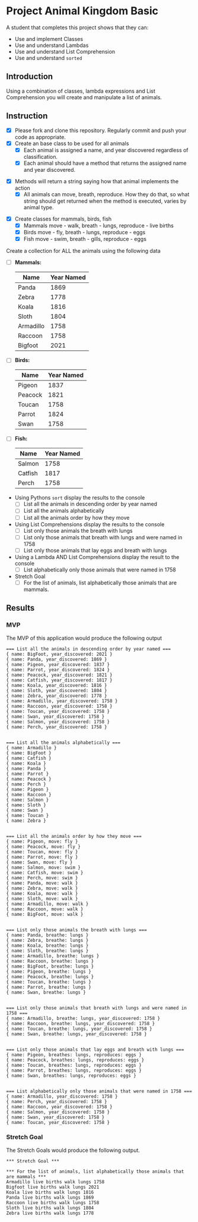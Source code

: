 # Project Animal Kingdom Basic

A student that completes this project shows that they can:

* Use and implement Classes
* Use and understand Lambdas
* Use and understand List Comprehension
* Use and understand `sorted`
## Introduction

Using a combination of classes, lambda expressions and List Comprehension you will create and manipulate a list of animals.

## Instruction

* [x] Please fork and clone this repository. Regularly commit and push your code as appropriate.
* [x] Create an base class to be used for all animals
  * [x] Each animal is assigned a name, and year discovered regardless of classification.
  * [x] Each animal should have a method that returns the assigned name and year discovered.

- [x] Methods will return a string saying how that animal implements the action
  - [x] All animals can move, breath, reproduce. How they do that, so what string should get returned when the method is executed, varies by animal type.

* [x] Create classes for mammals, birds, fish
  * [x] Mammals move - walk, breath - lungs, reproduce - live births
  * [x] Birds move - fly, breath - lungs, reproduce - eggs
  * [x] Fish move - swim, breath - gills, reproduce - eggs

Create a collection for ALL the animals using the following data

* [ ] **Mammals:**

    | Name      | Year Named |
    |-----------|-------|
    | Panda     | 1869  |
    | Zebra     | 1778  |
    | Koala     | 1816  |
    | Sloth     | 1804  |
    | Armadillo | 1758  |
    | Raccoon   | 1758  |
    | Bigfoot   | 2021  |

* [ ] **Birds:**

    | Name      | Year Named |
    |-----------|------|
    | Pigeon    | 1837 |
    | Peacock   | 1821 |
    | Toucan    | 1758 |
    | Parrot    | 1824 |
    | Swan      | 1758 |

* [ ] **Fish:**

    | Name      | Year Named |
    |-----------|------|
    | Salmon    | 1758 |
    | Catfish   | 1817 |
    | Perch     | 1758 |

* Using Pythons `sort` display the results to the console
  * [ ] List all the animals in descending order by year named
  * [ ] List all the animals alphabetically
  * [ ] List all the animals order by how they move

* Using List Comprehensions display the results to the console
  * [ ] List only those animals the breath with lungs
  * [ ] List only those animals that breath with lungs and were named in 1758
  * [ ] List only those animals that lay eggs and breath with lungs

* Using a Lambda AND List Comprehensions display the result to the console  
  * [ ] List alphabetically only those animals that were named in 1758

* Stretch Goal
  * [ ] For the list of animals, list alphabetically those animals that are mammals.

## Results

### MVP

The MVP of this application would produce the following output

```TEXT
=== List all the animals in descending order by year named ===
{ name: BigFoot, year_discovered: 2021 }
{ name: Panda, year_discovered: 1869 }
{ name: Pigeon, year_discovered: 1837 }
{ name: Parrot, year_discovered: 1824 }
{ name: Peacock, year_discovered: 1821 }
{ name: Catfish, year_discovered: 1817 }
{ name: Koala, year_discovered: 1816 }
{ name: Sloth, year_discovered: 1804 }
{ name: Zebra, year_discovered: 1778 }
{ name: Armadillo, year_discovered: 1758 }
{ name: Raccoon, year_discovered: 1758 }
{ name: Toucan, year_discovered: 1758 }
{ name: Swan, year_discovered: 1758 }
{ name: Salmon, year_discovered: 1758 }
{ name: Perch, year_discovered: 1758 }


=== List all the animals alphabetically ===
{ name: Armadillo }
{ name: BigFoot }
{ name: Catfish }
{ name: Koala }
{ name: Panda }
{ name: Parrot }
{ name: Peacock }
{ name: Perch }
{ name: Pigeon }
{ name: Raccoon }
{ name: Salmon }
{ name: Sloth }
{ name: Swan }
{ name: Toucan }
{ name: Zebra }


=== List all the animals order by how they move ===
{ name: Pigeon, move: fly }
{ name: Peacock, move: fly }
{ name: Toucan, move: fly }
{ name: Parrot, move: fly }
{ name: Swan, move: fly }
{ name: Salmon, move: swim }
{ name: Catfish, move: swim }
{ name: Perch, move: swim }
{ name: Panda, move: walk }
{ name: Zebra, move: walk }
{ name: Koala, move: walk }
{ name: Sloth, move: walk }
{ name: Armadillo, move: walk }
{ name: Raccoon, move: walk }
{ name: BigFoot, move: walk }


=== List only those animals the breath with lungs ===
{ name: Panda, breathe: lungs }
{ name: Zebra, breathe: lungs }
{ name: Koala, breathe: lungs }
{ name: Sloth, breathe: lungs }
{ name: Armadillo, breathe: lungs }
{ name: Raccoon, breathe: lungs }
{ name: BigFoot, breathe: lungs }
{ name: Pigeon, breathe: lungs }
{ name: Peacock, breathe: lungs }
{ name: Toucan, breathe: lungs }
{ name: Parrot, breathe: lungs }
{ name: Swan, breathe: lungs }


=== List only those animals that breath with lungs and were named in 1758 ===
{ name: Armadillo, breathe: lungs, year_discovered: 1758 }
{ name: Raccoon, breathe: lungs, year_discovered: 1758 }
{ name: Toucan, breathe: lungs, year_discovered: 1758 }
{ name: Swan, breathe: lungs, year_discovered: 1758 }


=== List only those animals that lay eggs and breath with lungs ===
{ name: Pigeon, breathes: lungs, reproduces: eggs }
{ name: Peacock, breathes: lungs, reproduces: eggs }
{ name: Toucan, breathes: lungs, reproduces: eggs }
{ name: Parrot, breathes: lungs, reproduces: eggs }
{ name: Swan, breathes: lungs, reproduces: eggs }


=== List alphabetically only those animals that were named in 1758 ===
{ name: Armadillo, year_discovered: 1758 }
{ name: Perch, year_discovered: 1758 }
{ name: Raccoon, year_discovered: 1758 }
{ name: Salmon, year_discovered: 1758 }
{ name: Swan, year_discovered: 1758 }
{ name: Toucan, year_discovered: 1758 }
```

### Stretch Goal

The Stretch Goals would produce the following output.

```TEXT
*** Stretch Goal ***

*** For the list of animals, list alphabetically those animals that are mammals ***
Armadillo live births walk lungs 1758
Bigfoot live births walk lungs 2021
Koala live births walk lungs 1816
Panda live births walk lungs 1869
Raccoon live births walk lungs 1758
Sloth live births walk lungs 1804
Zebra live births walk lungs 1778
```
